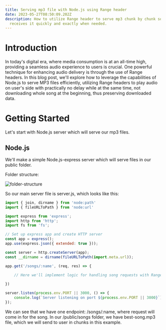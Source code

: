 ```yaml
---
title: Serving mp3 file with Node.js using Range header
date: 2023-05-27T08:50:09.202Z
description: How to utilize Range header to serve mp3 chunk by chunk so user
  receives it quickly and exactly when needed.
---
```

# I﻿ntroduction

In today's digital era, where media consumption is at an all-time high, providing a seamless audio experience to users is crucial. One powerful technique for enhancing audio delivery is through the use of Range headers. In this blog post, we'll explore how to leverage the capabilities of Node.js to serve MP3 files efficiently, utilizing Range headers to play audio on user's side with practically no delay while at the same time, not downloading whole song at the beginning, thus preserving downloaded data.

# G﻿etting Started

L﻿et's start with Node.js server which will serve our mp3 files.

## N﻿ode.js

W﻿e'll make a simple Node.js-express server which will serve files in our public folder.

F﻿older structure:

![folder-structure](/img/structure.jpg "Folder Structure")

S﻿o our main server file is server.js, which looks like this:

```javascript
import { join, dirname } from 'node:path'
import { fileURLToPath } from 'node:url'

import express from 'express';
import http from 'http';
import fs from 'fs';

// Set up express app and create HTTP server
const app = express();
app.use(express.json({ extended: true }));

const server = http.createServer(app);
const __dirname = dirname(fileURLToPath(import.meta.url));

app.get('/songs/:name', (req, res) => {
   
    // Here we'll implement logic for handling song requests with Range header

})

server.listen(process.env.PORT || 3000, () => {
    console.log(`Server listening on port ${process.env.PORT || 3000}`);
});
```

W﻿e can see that we have one endpoint: /songs/:name, where request will come in for the song. In our /public/songs folder, we have best-song.mp3 file, which we will send to user in chunks in this example.
